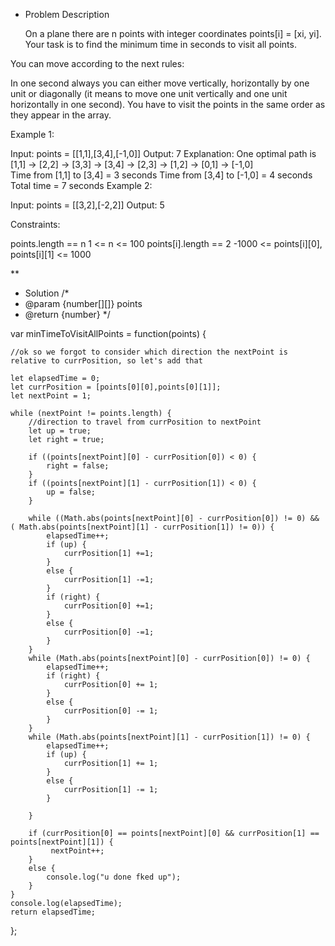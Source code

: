 * Problem Description 

  On a plane there are n points with integer coordinates points[i] = [xi, yi]. Your task is to find the minimum time in seconds to visit all points.

You can move according to the next rules:

In one second always you can either move vertically, horizontally by one unit or diagonally (it means to move one unit vertically and one unit horizontally in one second).
You have to visit the points in the same order as they appear in the array.

Example 1:

Input: points = [[1,1],[3,4],[-1,0]]
Output: 7
Explanation: One optimal path is [1,1] -> [2,2] -> [3,3] -> [3,4] -> [2,3] -> [1,2] -> [0,1] -> [-1,0]   
Time from [1,1] to [3,4] = 3 seconds 
Time from [3,4] to [-1,0] = 4 seconds
Total time = 7 seconds
Example 2:

Input: points = [[3,2],[-2,2]]
Output: 5
 

Constraints:

points.length == n
1 <= n <= 100
points[i].length == 2
-1000 <= points[i][0], points[i][1] <= 1000

**

* Solution 
 /*
 * @param {number[][]} points
 * @return {number}
 */

var minTimeToVisitAllPoints = function(points) {
    
    //ok so we forgot to consider which direction the nextPoint is relative to currPosition, so let's add that
    
    let elapsedTime = 0;
    let currPosition = [points[0][0],points[0][1]];
    let nextPoint = 1;
    
    while (nextPoint != points.length) {
        //direction to travel from currPosition to nextPoint
        let up = true;
        let right = true;

        if ((points[nextPoint][0] - currPosition[0]) < 0) {
            right = false;
        }
        if ((points[nextPoint][1] - currPosition[1]) < 0) {
            up = false;
        }

        while ((Math.abs(points[nextPoint][0] - currPosition[0]) != 0) && ( Math.abs(points[nextPoint][1] - currPosition[1]) != 0)) {
            elapsedTime++;
            if (up) {
                currPosition[1] +=1;
            }
            else {
                currPosition[1] -=1;
            }
            if (right) {
                currPosition[0] +=1;
            }
            else {
                currPosition[0] -=1;
            }
        }
        while (Math.abs(points[nextPoint][0] - currPosition[0]) != 0) {
            elapsedTime++;
            if (right) {
                currPosition[0] += 1;
            }
            else {
                currPosition[0] -= 1;
            }
        }
        while (Math.abs(points[nextPoint][1] - currPosition[1]) != 0) {
            elapsedTime++;
            if (up) {
                currPosition[1] += 1;
            }
            else {
                currPosition[1] -= 1;
            }
            
        }
                    
        if (currPosition[0] == points[nextPoint][0] && currPosition[1] == points[nextPoint][1]) {
             nextPoint++;
        }
        else {
            console.log("u done fked up");
        }
    }
    console.log(elapsedTime);
    return elapsedTime;
};
